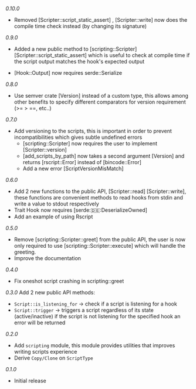 *0.10.0*
- Removed [Scripter::script_static_assert] , [Scripter::write] now does the compile time check instead (by changing its signature)

*0.9.0*
- Added a new public method to [scripting::Scripter] [Scripter::script_static_assert] which is useful to check at compile time if the script output matches the hook's expected output

- [Hook::Output] now requires serde::Serialize

*0.8.0*
- Use semver crate [Version] instead of a custom type, this allows among other benefits to specify different comparators for version requirement (>= > ==, etc..)

*0.7.0*
- Add versioning to the scripts, this is important in order to prevent incompatibilities which gives subtle undefined errors
    - [scripting::Scripter] now requires the user to implement [Scripter::version]
    - [add_scripts_by_path] now takes a second argument [Version] and returns [rscript::Error] instead of [bincode::Error]
    - Add a new error [ScriptVersionMisMatch]

*0.6.0*
- Add 2 new functions to the public API, [Scripter::read] [Scripter::write], these functions are convenient methods to read hooks from stdin and write a value to stdout respectively
- Trait Hook now requires [serde::de::DeserializeOwned]
- Add an example of using Rscript

*0.5.0*
- Remove [scripting::Scripter::greet] from the public API, the user is now only required to use [scripting::Scripter::execute] which will handle the greeting.
- Improve the documentation

*0.4.0*
- Fix oneshot script crashing in scripting::greet

*0.3.0*
Add 2 new public API methods: 
- `Script::is_listening_for` -> check if a script is listening for a hook 
- `Script::trigger` -> triggers a script regardless of its state (active/inactive) if the script is not listening for the specified hook an error will be returned

*0.2.0*
- Add `scripting` module, this module provides utilities that improves writing scripts experience
- Derive `Copy/Clone` on `ScriptType`

*0.1.0*
- Initial release
